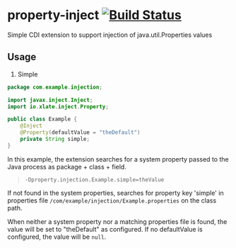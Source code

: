 # property-inject [![Build Status](https://travis-ci.org/xlate/property-inject.svg?branch=master)](https://travis-ci.org/xlate/property-inject)
Simple CDI extension to support injection of java.util.Properties values

## Usage

1. Simple

```java
package com.example.injection;

import javax.inject.Inject;
import io.xlate.inject.Property;

public class Example {
    @Inject
    @Property(defaultValue = "theDefault")
    private String simple;
}

```
In this example, the extension searches for a system property passed to the Java process as package + class + field.

>     -Dproperty.injection.Example.simple=theValue

If not found in the system properties, searches for property key 'simple' in properties file
`/com/example/injection/Example.properties` on the class path.

When neither a system property nor a matching properties file is found, the value will be set to "theDefault" as configured. If no defaultValue
is configured, the value will be `null`.
